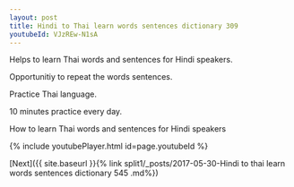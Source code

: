 ```yaml
---
layout: post
title: Hindi to Thai learn words sentences dictionary 309 
youtubeId: VJzREw-N1sA
---
```

 
 
Helps to learn Thai words and sentences for Hindi speakers.

Opportunitiy to repeat the words sentences. 

Practice Thai language. 
 
10 minutes practice every day. 
 
How to learn Thai words and sentences for Hindi speakers 
 
{% include youtubePlayer.html id=page.youtubeId %}
 
 
[Next]({{ site.baseurl }}{% link  split1/_posts/2017-05-30-Hindi to thai learn words sentences dictionary 545 .md%})
 
